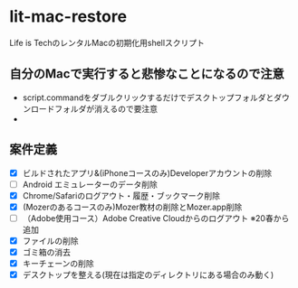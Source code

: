 # lit-mac-restore
Life is TechのレンタルMacの初期化用shellスクリプト

## 自分のMacで実行すると悲惨なことになるので注意
* script.commandをダブルクリックするだけでデスクトップフォルダとダウンロードフォルダが消えるので要注意
*

## 案件定義
- [x] ビルドされたアプリ&(iPhoneコースのみ)Developerアカウントの削除
- [ ] Android エミュレーターのデータ削除
- [x] Chrome/Safariのログアウト・履歴・ブックマーク削除
- [x] (Mozerのあるコースのみ)Mozer教材の削除とMozer.app削除
- [ ] （Adobe使用コース）Adobe Creative Cloudからのログアウト ※20春から追加
- [x] ファイルの削除
- [x] ゴミ箱の消去
- [x] キーチェーンの削除
- [x] デスクトップを整える(現在は指定のディレクトリにある場合のみ動く)
